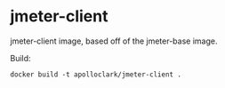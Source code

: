 # jmeter-client

jmeter-client image, based off of the jmeter-base image.

Build:
```shell
docker build -t apolloclark/jmeter-client .
```